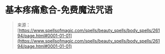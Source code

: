 <!--yml

category: 未分类

date: 2024-06-12 19:13:53

-->

# 基本疼痛愈合-免费魔法咒语

> 来源：[https://www.spellsofmagic.com/spells/beauty_spells/body_spells/26194/page.html#0001-01-01](https://www.spellsofmagic.com/spells/beauty_spells/body_spells/26194/page.html#0001-01-01)
